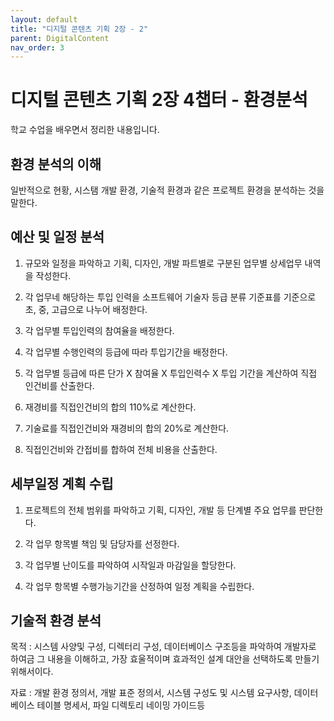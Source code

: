 ```yaml
---
layout: default
title: "디지털 콘텐츠 기획 2장 - 2"
parent: DigitalContent
nav_order: 3
---
```


# 디지털 콘텐츠 기획 2장 4챕터 - 환경분석

학교 수업을 배우면서 정리한 내용입니다.

## 환경 분석의 이해

일반적으로 현황, 시스탬 개발 환경, 기술적 환경과 같은 프로젝트 환경을 분석하는 것을 말한다.

## 예산 및 일정 분석

1. 규모와 일정을 파악하고 기획, 디자인, 개발 파트별로 구분된 업무별 상세업무 내역을 작성한다.

2. 각 업무네 해당하는 투입 인력을 소프트웨어 기술자 등급 분류 기준표를 기준으로 초, 중, 고급으로 나누어 배정한다.

3. 각 업무별 투입인력의 참여율을 배정한다.

4. 각 업무별 수행인력의 등급에 따라 투입기간을 배정한다.

5. 각 업무별 등급에 따른 단가 X 참여율 X 투입인력수 X 투입 기간을 계산하여 직접 인건비를 산출한다.

6. 재경비를 직접인건비의 합의 110%로 계산한다.

7. 기술료를 직접인건비와 재경비의 합의 20%로 계산한다.

8. 직접인건비와 간접비를 합하여 전체 비용을 산출한다.

## 세부일정 계획 수립

1. 프로젝트의 전체 범위를 파악하고 기획, 디자인, 개발 등 단계별 주요 업무를 판단한다.

2. 각 업무 항목별 책임 및 담당자를 선정한다.

3. 각 업무별 난이도를 파악하여 시작일과 마감일을 할당한다.

4. 각 업무 항목별 수행가능기간을 산정하여 일정 계획을 수립한다.

## 기술적 환경 분석

목적 : 시스템 사양및 구성, 디렉터리 구성, 데이터베이스 구조등을 파악하여 개발자로 하여금 그 내용을 이해하고, 가장 효울적이며 효과적인 설계 대안을 선택하도록 만들기 위해서이다.

자료 : 개발 환경 정의서, 개발 표준 정의서, 시스템 구성도 및 시스템 요구사항, 데이터 베이스 테이블 명세서, 파일 디렉토리 네이밍 가이드등